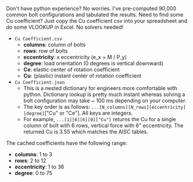 Don't have python experience? No worries. I've pre-computed 90,000 common bolt configurations and tabulated the results. Need to find some Cu coefficient? Just copy the Cu coefficient csv into your spreadsheet and do some VLOOKUP in Excel. No solvers needed!

* `Cu Coefficient.csv`
  * **columns**: column of bolts 
  * **rows**: row of bolts 
  * **eccentricity**: x eccentricity (e_x = M / P_y) 
  * **degree**:  load orientation (0 degrees is vertical downward) 
  * **Ce**: elastic center of rotation coefficient
  * **Cu**: (plastic) instant center of rotation coefficient
* `Cu Coefficient.json`
  * This is a nested dictionary for engineers more comfortable with python. Dictionary lookup is pretty much instant whereas solving a bolt configuration may take ~ 100 ms depending on your computer. 
  * The key order is as follows: `...[N_columns][N_rows][eccentricity][degree]`["Cu" or "Ce"]. All keys are integers.
  * For example, `...[1][6][6][0]["Cu"]` returns the Cu for a single column of bolt with 6 rows, vertical force with 6" eccentricity. The returned Cu is 3.55 which matches the AISC tables.

The cached coefficients have the following range:

* **columns**: 1 to 3
* **rows**: 2 to 12
* **eccentricity**: 1 to 36
* **degree**: 0 to 75
